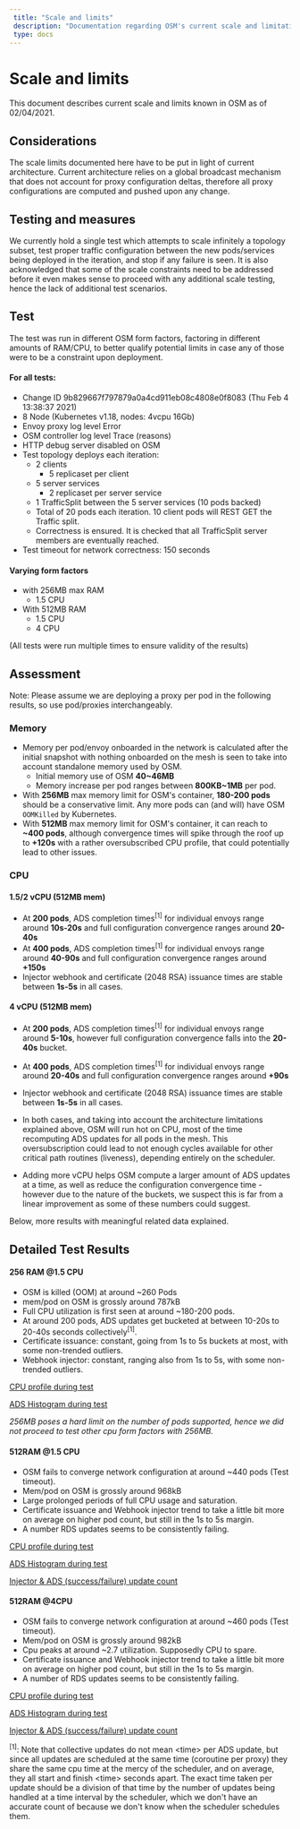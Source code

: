 ```yaml
--- 
 title: "Scale and limits" 
 description: "Documentation regarding OSM's current scale and limitations" 
 type: docs 
--- 
```

# Scale and limits

This document describes current scale and limits known in OSM as of 02/04/2021.

## Considerations
The scale limits documented here have to be put in light of current architecture. 
Current architecture relies on a global broadcast mechanism that does not account for proxy configuration deltas, therefore all proxy configurations are computed and pushed upon any change.

## Testing and measures
We currently hold a single test which attempts to scale infinitely a topology subset, test proper traffic configuration between the new pods/services being deployed in the iteration, and stop if any failure is seen.
It is also acknowledged that some of the scale constraints need to be addressed before it even makes sense to proceed with any additional scale testing, hence the lack of additional test scenarios.

## Test
The test was run in different OSM form factors, factoring in different amounts of RAM/CPU, to better qualify potential limits in case any of those were to be a constraint upon deployment.

#### For all tests:
- Change ID 9b829667f797879a0a4cd911eb08c4808e0f8083 (Thu Feb 4 13:38:37 2021)
- 8 Node (Kubernetes v1.18, nodes: 4vcpu 16Gb)
- Envoy proxy log level Error
- OSM controller log level Trace (reasons)
- HTTP debug server disabled on OSM
- Test topology deploys each iteration:
	- 2 clients
		- 5 replicaset per client
	- 5 server services
		- 2 replicaset per server service
	- 1 TrafficSplit between the 5 server services (10 pods backed)
	- Total of 20 pods each iteration. 10 client pods will REST GET the Traffic split.
	- Correctness is ensured. It is checked that all TrafficSplit server members are eventually reached.
- Test timeout for network correctness: 150 seconds

#### Varying form factors
- with 256MB max RAM
	- 1.5 CPU
- With 512MB RAM
	- 1.5 CPU
	- 4 CPU

(All tests were run multiple times to ensure validity of the results)

## Assessment

Note: Please assume we are deploying a proxy per pod in the following results, so use pod/proxies interchangeably.
### Memory
- Memory per pod/envoy onboarded in the network is calculated after the initial snapshot with nothing onboarded on the mesh is seen to take into account standalone memory used by OSM.
  - Initial memory use of OSM **40~46MB**
  - Memory increase per pod ranges between **800KB~1MB** per pod. 
- With **256MB** max memory limit for OSM's container, **180-200 pods** should be a conservative limit. Any more pods
can (and will) have OSM `OOMKilled` by Kubernetes.
- With **512MB** max memory limit for OSM's container, it can reach to **~400 pods**, although convergence times will spike through the roof up to **+120s** with a rather oversubscribed CPU profile, that could potentially lead to other issues.

### CPU
#### 1.5/2 vCPU (512MB mem)
- At **200 pods**, ADS completion times<sup>[1]</sup> for individual envoys range around **10s-20s** and full configuration convergence ranges around **20-40s**
- At **400 pods**, ADS completion times<sup>[1]</sup> for individual envoys range around **40-90s** and full configuration convergence ranges around **+150s**
- Injector webhook and certificate (2048 RSA) issuance times are stable between **1s-5s** in all cases.
#### 4 vCPU (512MB mem)
- At **200 pods**, ADS completion times<sup>[1]</sup> for individual envoys range around **5-10s**, however full configuration convergence falls into the **20-40s** bucket.
- At **400 pods**, ADS completion times<sup>[1]</sup> for individual envoys range around **20-40s** and full configuration convergence ranges around **+90s**
- Injector webhook and certificate (2048 RSA) issuance times are stable between **1s-5s** in all cases.

- In both cases, and taking into account the architecture limitations explained above, OSM will run hot on CPU, most of the time recomputing ADS updates for all pods in the mesh. This oversubscription could lead to not enough cycles available for other critical path routines (liveness), depending entirely on the scheduler.
- Adding more vCPU helps OSM compute a larger amount of ADS updates at a time, as well as reduce the configuration convergence time - however due to the nature of the buckets, we suspect this is far from a linear improvement as some of these numbers could suggest.


Below, more results with meaningful related data explained.

## Detailed Test Results
#### 256 RAM @1.5 CPU
- OSM is killed (OOM) at around ~260 Pods
- mem/pod on OSM is grossly around 787kB
- Full CPU utilization is first seen at around ~180-200 pods.
- At around 200 pods, ADS updates get bucketed at between 10-20s to 20-40s seconds collectively<sup>[1]</sup>. 
- Certificate issuance: constant, going from 1s to 5s buckets at most, with some non-trended outliers.
- Webhook injector: constant, ranging also from 1s to 5s, with some non-trended outliers.

[CPU profile during test](../images/scale/256-1.5-cpu.png)

[ADS Histogram during test](../images/scale/256-1.5-ADSTimes.png)

*256MB poses a hard limit on the number of pods supported, hence we did not proceed to test other cpu form factors with 256MB.*

#### 512RAM @1.5 CPU
- OSM fails to converge network configuration at around ~440 pods (Test timeout).
- Mem/pod on OSM is grossly around 968kB
- Large prolonged periods of full CPU usage and saturation.
- Certificate issuance and Webhook injector trend to take a little bit more on average on higher pod count, but still in the 1s to 5s margin.
- A number RDS updates seems to be consistently failing.

[CPU profile during test](../images/scale/512-1.5-cpu.png)

[ADS Histogram during test](../images/scale/512-1.5-ADSTimes.png)

[Injector & ADS (success/failure) update count](../images/scale/512-1.5-injads.png)

#### 512RAM @4CPU
- OSM fails to converge network configuration at around ~460 pods (Test timeout).
- Mem/pod on OSM is grossly around 982kB
- Cpu peaks at around ~2.7 utilization. Supposedly CPU to spare.
- Certificate issuance and Webhook injector trend to take a little bit more on average on higher pod count, but still in the 1s to 5s margin.
- A number of RDS updates seems to be consistently failing.

[CPU profile during test](../images/scale/512-4-cpu.png)

[ADS Histogram during test](../images/scale/512-4-ADSTimes.png)

[Injector & ADS (success/failure) update count](../images/scale/512-4-injads.png)


<sup>[1]</sup>: Note that collective updates do not mean \<time> per ADS update, but since all updates are scheduled at the same time (coroutine per proxy) they share the same cpu time at the mercy of the scheduler, and on average, they all start and finish \<time> seconds apart. The exact time taken per update should be a division of that time by the number of updates being handled at a time interval by the scheduler, which we don't have an accurate count of because we don't know when the scheduler schedules them.
